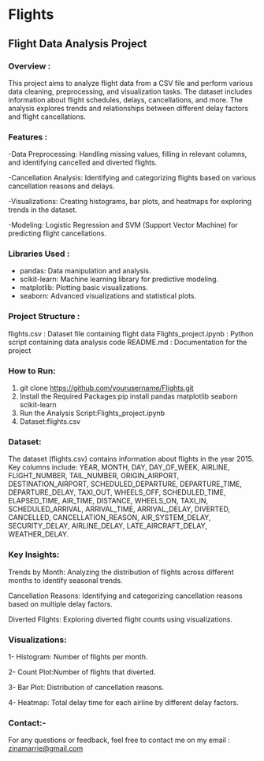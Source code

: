 # Flights
## Flight Data Analysis Project
### Overview :
This project aims to analyze flight data from a CSV file and perform various data cleaning, preprocessing, and visualization tasks.
The dataset includes information about flight schedules, delays, cancellations, and more.
The analysis explores trends and relationships between different delay factors and flight cancellations.

### Features :
-Data Preprocessing: Handling missing values, filling in relevant columns, and identifying cancelled and diverted flights.

-Cancellation Analysis: Identifying and categorizing flights based on various cancellation reasons and delays.

-Visualizations: Creating histograms, bar plots, and heatmaps for exploring trends in the dataset.

-Modeling: Logistic Regression and SVM (Support Vector Machine) for predicting flight cancellations.

### Libraries Used :
- pandas: Data manipulation and analysis.
- scikit-learn: Machine learning library for predictive modeling.
- matplotlib: Plotting basic visualizations.
- seaborn: Advanced visualizations and statistical plots.

### Project Structure :
flights.csv : Dataset file containing flight data
Flights_project.ipynb : Python script containing data analysis code
README.md : Documentation for the project

### How to Run:
1. git clone https://github.com/yourusername/Flights.git
2. Install the Required Packages:pip install pandas matplotlib seaborn scikit-learn
3. Run the Analysis Script:Flights_project.ipynb
4. Dataset:flights.csv

### Dataset:
The dataset (flights.csv) contains information about flights in the year 2015.
Key columns include: YEAR, MONTH, DAY, DAY_OF_WEEK, AIRLINE, FLIGHT_NUMBER,
       TAIL_NUMBER, ORIGIN_AIRPORT, DESTINATION_AIRPORT,
       SCHEDULED_DEPARTURE, DEPARTURE_TIME, DEPARTURE_DELAY, TAXI_OUT,
       WHEELS_OFF, SCHEDULED_TIME, ELAPSED_TIME, AIR_TIME, DISTANCE,
       WHEELS_ON, TAXI_IN, SCHEDULED_ARRIVAL, ARRIVAL_TIME,
       ARRIVAL_DELAY, DIVERTED, CANCELLED, CANCELLATION_REASON,
       AIR_SYSTEM_DELAY, SECURITY_DELAY, AIRLINE_DELAY,
       LATE_AIRCRAFT_DELAY, WEATHER_DELAY.

### Key Insights:
Trends by Month: Analyzing the distribution of flights across different months to identify seasonal trends.

Cancellation Reasons: Identifying and categorizing cancellation reasons based on multiple delay factors.

Diverted Flights: Exploring diverted flight counts using visualizations.

### Visualizations:
1- Histogram: Number of flights per month.

2- Count Plot:Number of flights that diverted.

3- Bar Plot: Distribution of cancellation reasons.

4- Heatmap: Total delay time for each airline by different delay factors.

### Contact:-
For any questions or feedback, feel free to contact me on my email : zinamarrie@gmail.com
  